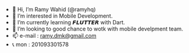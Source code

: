 - 👋 Hi, I’m Ramy Wahid (@ramyhq)
- 👀 I’m interested in Mobile Development.
- 🌱 I’m currently learning 𝙁𝙇𝙐𝙏𝙏𝙀𝙍 with Dart.
- 💞️ I’m looking to good chance to wotk with mobile develpment team.
- 📫  e-mail : ramy.dmk@gmail.com
- 📞  mon : 201093301578

<!---
ramyhq/ramyhq is a ✨ special ✨ repository because its `README.md` (this file) appears on your GitHub profile.
You can click the Preview link to take a look at your changes.
--->
